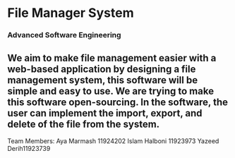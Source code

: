 # File Manager System
### Advanced Software Engineering
We aim to make file management easier with a web-based application by designing a file
management system, this software will be simple and easy to use. We are trying to make
this software open-sourcing. In the software, the user can implement the import, export,
and delete of the file from the system.
---------------------------------------------------------------------------------------------------------
Team Members:
Aya Marmash 11924202
Islam Halboni 11923973
Yazeed Derih11923739
